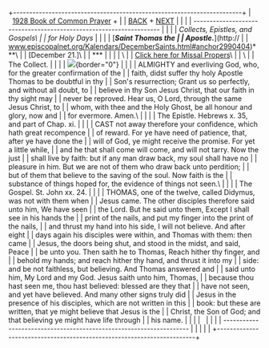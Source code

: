 +-----------------------------------------------------------------------+
|   [1928 Book of Common Prayer](../index.html) +                       |
| [BACK](standrew.html) + [NEXT](conversion.html)                       |
|                                                                       |
| -------------------------------------------------------------------   |
|                                                                       |
| *Collects, Epistles, and Gospels\                                     |
| for Holy Days*                                                        |
|                                                                       |
| [***Saint Thomas the                                                  |
| Apostle.***](http://                                                  |
| www.episcopalnet.org/Kalendars/DecemberSaints.html#anchor2990404)***\ |
| \[December 21.\]\                                                     |
| ***                                                                   |
|                                                                       |
| [](../readings/FixedDec.html)\                                        |
| [Click here for Missal Propers](Missal/Dec21.html)\                   |
| \                                                                     |
| The Collect.                                                          |
|                                                                       |
| ![](http://stats.superstats.com/b/ss/DAVIDMCMANNES/1){border="0"}     |
|                                                                       |
| ALMIGHTY and everliving God, who, for the greater confirmation of the |
| faith, didst suffer thy holy Apostle Thomas to be doubtful in thy     |
| Son\'s resurrection; Grant us so perfectly, and without all doubt, to |
| believe in thy Son Jesus Christ, that our faith in thy sight may      |
| never be reproved. Hear us, O Lord, through the same Jesus Christ, to |
| whom, with thee and the Holy Ghost, be all honour and glory, now and  |
| for evermore. Amen.\                                                  |
|                                                                       |
| The Epistle. Hebrews x. 35, and part of Chap. xi.                     |
|                                                                       |
| CAST not away therefore your confidence, which hath great recompence  |
| of reward. For ye have need of patience, that, after ye have done the |
| will of God, ye might receive the promise. For yet a little while,    |
| and he that shall come will come, and will not tarry. Now the just    |
| shall live by faith: but if any man draw back, my soul shall have no  |
| pleasure in him. But we are not of them who draw back unto perdition; |
| but of them that believe to the saving of the soul. Now faith is the  |
| substance of things hoped for, the evidence of things not seen.\      |
|                                                                       |
| The Gospel. St. John xx. 24.                                          |
|                                                                       |
| THOMAS, one of the twelve, called Didymus, was not with them when     |
| Jesus came. The other disciples therefore said unto him, We have seen |
| the Lord. But he said unto them, Except I shall see in his hands the  |
| print of the nails, and put my finger into the print of the nails,    |
| and thrust my hand into his side, I will not believe. And after eight |
| days again his disciples were within, and Thomas with them: then came |
| Jesus, the doors being shut, and stood in the midst, and said, Peace  |
| be unto you. Then saith he to Thomas, Reach hither thy finger, and    |
| behold my hands; and reach hither thy hand, and thrust it into my     |
| side: and be not faithless, but believing. And Thomas answered and    |
| said unto him, My Lord and my God. Jesus saith unto him, Thomas,      |
| because thou hast seen me, thou hast believed: blessed are they that  |
| have not seen, and yet have believed. And many other signs truly did  |
| Jesus in the presence of his disciples, which are not written in this |
| book: but these are written, that ye might believe that Jesus is the  |
| Christ, the Son of God; and that believing ye might have life through |
| his name.                                                             |
|                                                                       |
|                                                                       |
|                                                                       |
| -------------------------------------------------------------------   |
|                                                                       |
| [](http://www.episcopalnet.org/DBS/DOR.html)                          |
+-----------------------------------------------------------------------+
